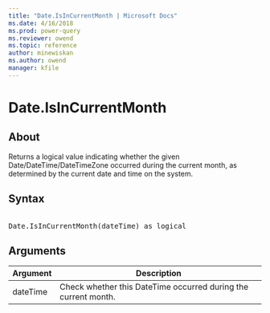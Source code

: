 ```yaml
---
title: "Date.IsInCurrentMonth | Microsoft Docs"
ms.date: 4/16/2018
ms.prod: power-query
ms.reviewer: owend
ms.topic: reference
author: minewiskan
ms.author: owend
manager: kfile
---
```

# Date.IsInCurrentMonth

  
## About  
Returns a logical value indicating whether the given Date/DateTime/DateTimeZone occurred during the current month, as determined by the current date and time on the system.  
  
## Syntax

<pre> 
Date.IsInCurrentMonth(dateTime) as logical  
</pre>
  
## Arguments  
  
|Argument|Description|  
|------------|---------------|  
|dateTime|Check whether this DateTime occurred during the current month.|  
  
